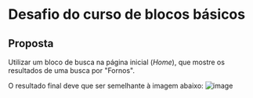 # Desafio do curso de blocos básicos

## Proposta
Utilizar um bloco de busca na página inicial (*Home*), que mostre os resultados de uma busca por "Fornos".

O resultado final deve que ser semelhante à imagem abaixo:
![image](https://user-images.githubusercontent.com/43679629/92781730-c41cc180-f37a-11ea-9937-402601db6f7b.png)
